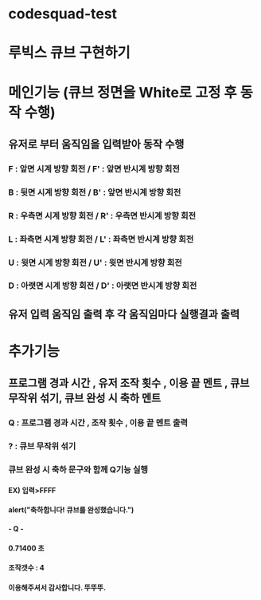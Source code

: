 # codesquad-test

# 루빅스 큐브 구현하기


# 메인기능 (큐브 정면을 White로 고정 후 동작 수행)

## 유저로 부터 움직임을 입력받아 동작 수행
### F : 앞면 시계 방향 회전 / F' : 앞면 반시계 방향 회전 
### B : 뒷면 시계 방향 회전 / B' : 앞면 반시계 방향 회전
### R : 우측면 시계 방향 회전 / R' : 우측면 반시계 방향 회전
### L : 좌측면 시계 방향 회전 / L' : 좌측면 반시계 방향 회전
### U : 윗면 시계 방향 회전 / U' : 윗면 반시계 방향 회전
### D : 아랫면 시계 방향 회전 / D' : 아랫면 반시계 방향 회전

## 유저 입력 움직임 출력 후 각 움직임마다 실행결과 출력


# 추가기능

## 프로그램 경과 시간 , 유저 조작 횟수 , 이용 끝 멘트 , 큐브 무작위 섞기, 큐브 완성 시 축하 멘트
### Q : 프로그램 경과 시간 , 조작 횟수 , 이용 끝 멘트 출력
### ? : 큐브 무작위 섞기
### 큐브 완성 시 축하 문구와 함께 Q기능 실행
#### EX) 입력>FFFF

#### alert("축하합니다! 큐브를 완성했습니다.")

#### - Q -
#### 0.71400 초

#### 조작갯수 : 4

#### 이용해주셔서 감사합니다. 뚜뚜뚜.






